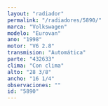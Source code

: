 ```yaml
---
layout: "radiador"
permalink: "/radiadores/5890/"
marca: "Volkswagen"
modelo: "Eurovan"
ano: "1998"
motor: "V6 2.8"
transmision: "Automática"
parte: "432633"
clima: "Con clima"
alto: "28 3/8"
ancho: "16 1/4"
observaciones: ""
id: "5890"
---
```


